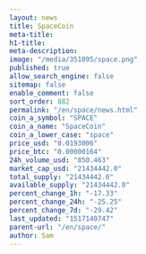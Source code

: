 ```yaml
---
layout: news
title: SpaceCoin
meta-title: 
h1-title: 
meta-description: 
image: "/media/351095/space.png"
published: true
allow_search_engine: false
sitemap: false
enable_comment: false
sort_order: 882
permalink: "/en/space/news.html"
coin_a_symbol: "SPACE"
coin_a_name: "SpaceCoin"
coin_a_lower_case: "space"
price_usd: "0.0193006"
price_btc: "0.00000164"
24h_volume_usd: "850.463"
market_cap_usd: "21434442.0"
total_supply: "21434442.0"
available_supply: "21434442.0"
percent_change_1h: "-17.33"
percent_change_24h: "-25.25"
percent_change_7d: "-29.42"
last_updated: "1517140747"
parent-url: "/en/space/"
author: Sam
---
```


